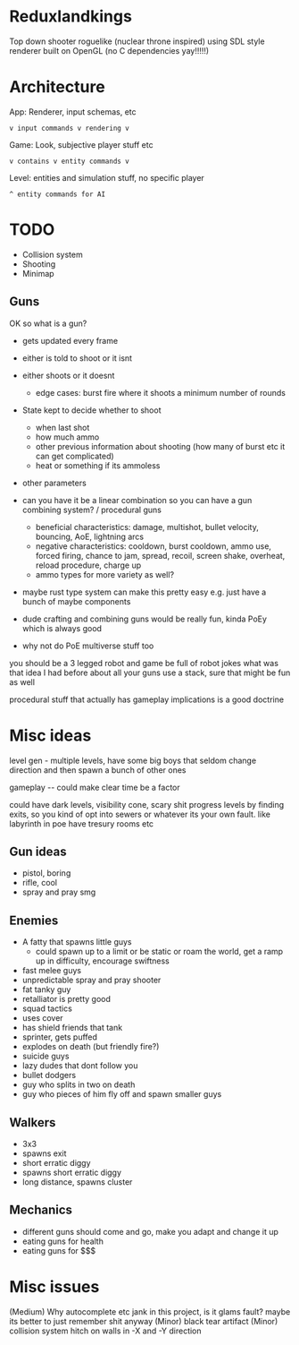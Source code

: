 # Reduxlandkings
Top down shooter roguelike (nuclear throne inspired)
using SDL style renderer built on OpenGL (no C dependencies yay!!!!!)


# Architecture
App: Renderer, input schemas, etc

    v input commands v rendering v

Game: Look, subjective player stuff etc

    v contains v entity commands v

Level: entities and simulation stuff, no specific player
    
    ^ entity commands for AI


# TODO
 - Collision system
 - Shooting
 - Minimap
 
## Guns
OK so what is a gun?
 * gets updated every frame 
 * either is told to shoot or it isnt 
 * either shoots or it doesnt
   * edge cases: burst fire where it shoots a minimum number of rounds

 * State kept to decide whether to shoot
   * when last shot
   * how much ammo
   * other previous information about shooting (how many of burst etc it can get complicated)
   * heat or something if its ammoless

 * other parameters

 * can you have it be a linear combination so you can have a gun combining system? / procedural guns
   * beneficial characteristics: damage, multishot, bullet velocity, bouncing, AoE, lightning arcs
   * negative characteristics: cooldown, burst cooldown, ammo use, forced firing, chance to jam, spread, recoil, screen shake, overheat, reload procedure, charge up
   * ammo types for more variety as well?

 * maybe rust type system can make this pretty easy e.g. just have a bunch of maybe components
 
 * dude crafting and combining guns would be really fun, kinda PoEy which is always good
 * why not do PoE multiverse stuff too

you should be a 3 legged robot and game be full of robot jokes
what was that idea I had before about all your guns use a stack, sure that might be fun as well

procedural stuff that actually has gameplay implications is a good doctrine



# Misc ideas

level gen - multiple levels, have some big boys that seldom change direction and then spawn a bunch of other ones

gameplay -- could make clear time be a factor

could have dark levels, visibility cone, scary shit
progress levels by finding exits, so you kind of opt into sewers or whatever its your own fault. like labyrinth in poe
have tresury rooms etc

## Gun ideas
 - pistol, boring
 - rifle, cool
 - spray and pray smg



## Enemies
 - A fatty that spawns little guys
    - could spawn up to a limit or be static or roam the world, get a ramp up in difficulty, encourage swiftness
 - fast melee guys
 - unpredictable spray and pray shooter
 - fat tanky guy
 - retalliator is pretty good
 - squad tactics
 - uses cover
 - has shield friends that tank
 - sprinter, gets puffed
 - explodes on death (but friendly fire?)
 - suicide guys
 - lazy dudes that dont follow you
 - bullet dodgers
 - guy who splits in two on death
 - guy who pieces of him fly off and spawn smaller guys

## Walkers
 - 3x3
 - spawns exit
 - short erratic diggy
 - spawns short erratic diggy
 - long distance, spawns cluster


## Mechanics
 - different guns should come and go, make you adapt and change it up
 - eating guns for health
 - eating guns for $$$

# Misc issues
(Medium) Why autocomplete etc jank in this project, is it glams fault? maybe its better to just remember shit anyway
(Minor) black tear artifact
(Minor) collision system hitch on walls in -X and -Y direction